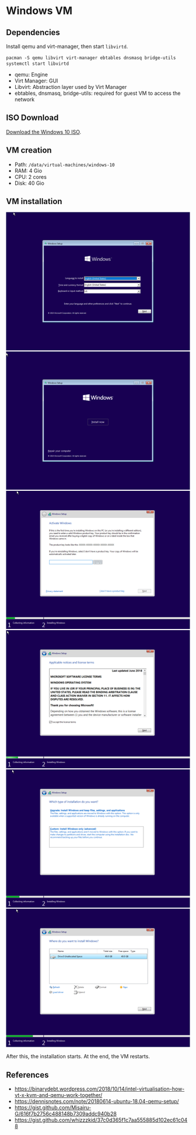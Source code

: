 # Windows VM

## Dependencies

Install qemu and virt-manager, then start `libvirtd`.

```
pacman -S qemu libvirt virt-manager ebtables dnsmasq bridge-utils
systemctl start libvirtd
```

- qemu: Engine
- Virt Manager: GUI
- Libvirt: Abstraction layer used by Virt Manager
- ebtables, dnsmasq, bridge-utils: required for guest VM to access the network

## ISO Download

[Download the Windows 10 ISO](https://www.microsoft.com/en-us/software-download/windows10ISO).

## VM creation

- Path: `/data/virtual-machines/windows-10`
- RAM: 4 Gio
- CPU: 2 cores
- Disk: 40 Gio

## VM installation

![Install 1](./install-1.png)
![Install 2](./install-2.png)
![Install 3](./install-3.png)
![Install 4](./install-4.png)
![Install 5](./install-5.png)
![Install 6](./install-6.png)

After this, the installation starts. At the end, the VM restarts.

## References

- https://binarydebt.wordpress.com/2018/10/14/intel-virtualisation-how-vt-x-kvm-and-qemu-work-together/
- https://dennisnotes.com/note/20180614-ubuntu-18.04-qemu-setup/
- https://gist.github.com/Misairu-G/616f7b2756c488148b7309addc940b28
- https://gist.github.com/whizzzkid/37c0d365f1c7aa555885d102ec61c048

